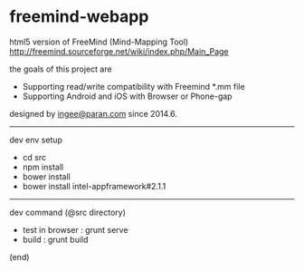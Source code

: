 freemind-webapp
===============

html5 version of FreeMind (Mind-Mapping Tool)
http://freemind.sourceforge.net/wiki/index.php/Main_Page

the goals of this project are

- Supporting read/write compatibility with Freemind *.mm file
- Supporting Android and iOS with Browser or Phone-gap

designed by ingee@paran.com
since 2014.6.

---
dev env setup
- cd src
- npm install
- bower install
- bower install intel-appframework#2.1.1

---
dev command (@src directory)
- test in browser : grunt serve
- build : grunt build

(end)
